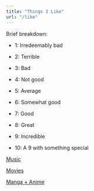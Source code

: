 ```yaml
---
title: "Things I Like"
url: "/like"
---
```


Brief breakdown:

- 1: Irredeemably bad

- 2: Terrible

- 3: Bad

- 4: Not good

- 5: Average

- 6: Somewhat good

- 7: Good

- 8: Great

- 9: Incredible

- 10: A 9 with something special

[Music](https://rateyourmusic.com/~miishin)

[Movies](https://letterboxd.com/miishin/)

[Manga + Anime](https://anilist.co/user/miishin/)